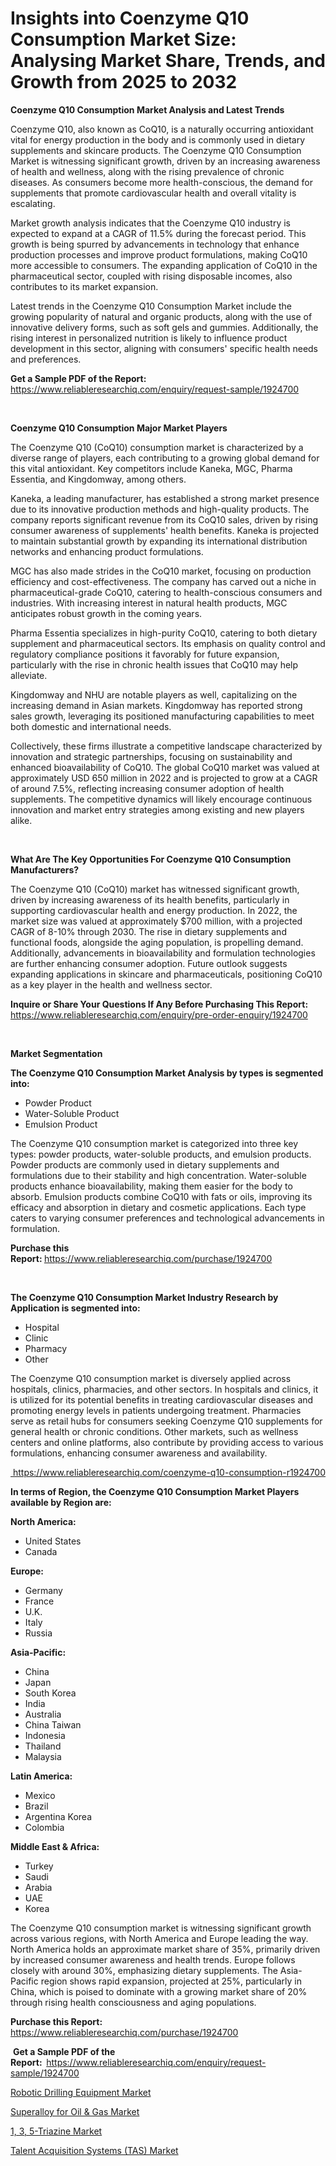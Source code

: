 <p><h1>Insights into Coenzyme Q10 Consumption Market Size: Analysing Market Share, Trends, and Growth from 2025 to 2032</h1></p><p><strong>Coenzyme Q10 Consumption Market Analysis and Latest Trends</strong></p>
<p><p>Coenzyme Q10, also known as CoQ10, is a naturally occurring antioxidant vital for energy production in the body and is commonly used in dietary supplements and skincare products. The Coenzyme Q10 Consumption Market is witnessing significant growth, driven by an increasing awareness of health and wellness, along with the rising prevalence of chronic diseases. As consumers become more health-conscious, the demand for supplements that promote cardiovascular health and overall vitality is escalating.</p><p>Market growth analysis indicates that the Coenzyme Q10 industry is expected to expand at a CAGR of 11.5% during the forecast period. This growth is being spurred by advancements in technology that enhance production processes and improve product formulations, making CoQ10 more accessible to consumers. The expanding application of CoQ10 in the pharmaceutical sector, coupled with rising disposable incomes, also contributes to its market expansion.</p><p>Latest trends in the Coenzyme Q10 Consumption Market include the growing popularity of natural and organic products, along with the use of innovative delivery forms, such as soft gels and gummies. Additionally, the rising interest in personalized nutrition is likely to influence product development in this sector, aligning with consumers' specific health needs and preferences.</p></p>
<p><strong>Get a Sample PDF of the Report:&nbsp;</strong> <a href="https://www.reliableresearchiq.com/enquiry/request-sample/1924700?utm_campaign=1087&utm_medium=2&utm_source=Github&utm_content=ia&utm_term=15022025&utm_id=coenzyme-q10-consumption">https://www.reliableresearchiq.com/enquiry/request-sample/1924700</a></p>
<p>&nbsp;</p>
<p><strong>Coenzyme Q10 Consumption Major Market Players</strong></p>
<p><p>The Coenzyme Q10 (CoQ10) consumption market is characterized by a diverse range of players, each contributing to a growing global demand for this vital antioxidant. Key competitors include Kaneka, MGC, Pharma Essentia, and Kingdomway, among others.</p><p>Kaneka, a leading manufacturer, has established a strong market presence due to its innovative production methods and high-quality products. The company reports significant revenue from its CoQ10 sales, driven by rising consumer awareness of supplements' health benefits. Kaneka is projected to maintain substantial growth by expanding its international distribution networks and enhancing product formulations.</p><p>MGC has also made strides in the CoQ10 market, focusing on production efficiency and cost-effectiveness. The company has carved out a niche in pharmaceutical-grade CoQ10, catering to health-conscious consumers and industries. With increasing interest in natural health products, MGC anticipates robust growth in the coming years.</p><p>Pharma Essentia specializes in high-purity CoQ10, catering to both dietary supplement and pharmaceutical sectors. Its emphasis on quality control and regulatory compliance positions it favorably for future expansion, particularly with the rise in chronic health issues that CoQ10 may help alleviate.</p><p>Kingdomway and NHU are notable players as well, capitalizing on the increasing demand in Asian markets. Kingdomway has reported strong sales growth, leveraging its positioned manufacturing capabilities to meet both domestic and international needs.</p><p>Collectively, these firms illustrate a competitive landscape characterized by innovation and strategic partnerships, focusing on sustainability and enhanced bioavailability of CoQ10. The global CoQ10 market was valued at approximately USD 650 million in 2022 and is projected to grow at a CAGR of around 7.5%, reflecting increasing consumer adoption of health supplements. The competitive dynamics will likely encourage continuous innovation and market entry strategies among existing and new players alike.</p></p>
<p>&nbsp;</p>
<p><strong>What Are The Key Opportunities For Coenzyme Q10 Consumption Manufacturers?</strong></p>
<p><p>The Coenzyme Q10 (CoQ10) market has witnessed significant growth, driven by increasing awareness of its health benefits, particularly in supporting cardiovascular health and energy production. In 2022, the market size was valued at approximately $700 million, with a projected CAGR of 8-10% through 2030. The rise in dietary supplements and functional foods, alongside the aging population, is propelling demand. Additionally, advancements in bioavailability and formulation technologies are further enhancing consumer adoption. Future outlook suggests expanding applications in skincare and pharmaceuticals, positioning CoQ10 as a key player in the health and wellness sector.</p></p>
<p><strong>Inquire or Share Your Questions If Any Before Purchasing This Report:</strong> <a href="https://www.reliableresearchiq.com/enquiry/pre-order-enquiry/1924700?utm_campaign=1087&utm_medium=2&utm_source=Github&utm_content=ia&utm_term=15022025&utm_id=coenzyme-q10-consumption">https://www.reliableresearchiq.com/enquiry/pre-order-enquiry/1924700</a></p>
<p>&nbsp;</p>
<p><strong>Market Segmentation</strong></p>
<p><strong>The Coenzyme Q10 Consumption Market Analysis by types is segmented into:</strong></p>
<p><ul><li>Powder Product</li><li>Water-Soluble Product</li><li>Emulsion Product</li></ul></p>
<p><p>The Coenzyme Q10 consumption market is categorized into three key types: powder products, water-soluble products, and emulsion products. Powder products are commonly used in dietary supplements and formulations due to their stability and high concentration. Water-soluble products enhance bioavailability, making them easier for the body to absorb. Emulsion products combine CoQ10 with fats or oils, improving its efficacy and absorption in dietary and cosmetic applications. Each type caters to varying consumer preferences and technological advancements in formulation.</p></p>
<p><strong>Purchase this Report:&nbsp;</strong><a href="https://www.reliableresearchiq.com/purchase/1924700?utm_campaign=1087&utm_medium=2&utm_source=Github&utm_content=ia&utm_term=15022025&utm_id=coenzyme-q10-consumption">https://www.reliableresearchiq.com/purchase/1924700</a></p>
<p>&nbsp;</p>
<p><strong>The Coenzyme Q10 Consumption Market Industry Research by Application is segmented into:</strong></p>
<p><ul><li>Hospital</li><li>Clinic</li><li>Pharmacy</li><li>Other</li></ul></p>
<p><p>The Coenzyme Q10 consumption market is diversely applied across hospitals, clinics, pharmacies, and other sectors. In hospitals and clinics, it is utilized for its potential benefits in treating cardiovascular diseases and promoting energy levels in patients undergoing treatment. Pharmacies serve as retail hubs for consumers seeking Coenzyme Q10 supplements for general health or chronic conditions. Other markets, such as wellness centers and online platforms, also contribute by providing access to various formulations, enhancing consumer awareness and availability.</p></p>
<p><a href="https://www.reliableresearchiq.com/coenzyme-q10-consumption-r1924700?utm_campaign=1087&utm_medium=2&utm_source=Github&utm_content=ia&utm_term=15022025&utm_id=coenzyme-q10-consumption">&nbsp;https://www.reliableresearchiq.com/coenzyme-q10-consumption-r1924700</a></p>
<p><strong>In terms of Region, the Coenzyme Q10 Consumption Market Players available by Region are:</strong></p>
<p>
    <p> <strong> North America: </strong>
        <ul>
            <li>United States</li>
            <li>Canada</li>
        </ul>
        </p> 
    <p> <strong> Europe: </strong>
        <ul>
            <li>Germany</li>
            <li>France</li>
            <li>U.K.</li>
            <li>Italy</li>
            <li>Russia</li>
        </ul>
        </p> 
    <p> <strong> Asia-Pacific: </strong>
        <ul>
            <li>China</li>
            <li>Japan</li>
            <li>South Korea</li>
            <li>India</li>
            <li>Australia</li>
            <li>China Taiwan</li>
            <li>Indonesia</li>
            <li>Thailand</li>
            <li>Malaysia</li>
        </ul>
        </p> 
    <p> <strong> Latin America: </strong>
        <ul>
            <li>Mexico</li>
            <li>Brazil</li>
            <li>Argentina Korea</li>
            <li>Colombia</li>
        </ul>
        </p> 
    <p> <strong> Middle East & Africa: </strong>
        <ul>
            <li>Turkey</li>
            <li>Saudi</li>
            <li>Arabia</li>
            <li>UAE</li>
            <li>Korea</li>
        </ul>
    </p>
    </p>
<p><p>The Coenzyme Q10 consumption market is witnessing significant growth across various regions, with North America and Europe leading the way. North America holds an approximate market share of 35%, primarily driven by increased consumer awareness and health trends. Europe follows closely with around 30%, emphasizing dietary supplements. The Asia-Pacific region shows rapid expansion, projected at 25%, particularly in China, which is poised to dominate with a growing market share of 20% through rising health consciousness and aging populations. </p></p>
<p><strong>Purchase this Report: </strong><a href="https://www.reliableresearchiq.com/purchase/1924700?utm_campaign=1087&utm_medium=2&utm_source=Github&utm_content=ia&utm_term=15022025&utm_id=coenzyme-q10-consumption">https://www.reliableresearchiq.com/purchase/1924700</a></p>
<p>&nbsp;<strong>Get a Sample PDF of the Report:&nbsp;&nbsp;</strong><a href="https://www.reliableresearchiq.com/enquiry/request-sample/1924700?utm_campaign=1087&utm_medium=2&utm_source=Github&utm_content=ia&utm_term=15022025&utm_id=coenzyme-q10-consumption">https://www.reliableresearchiq.com/enquiry/request-sample/1924700</a></p>
<p><strong></strong></p>
<p><p><a href="https://github.com/nacrehuipie/Market-Research-Report-List-1/blob/main/robotic-drilling-equipment-market.md?utm_campaign=1087&utm_medium=2&utm_source=Github&utm_content=ia&utm_term=15022025&utm_id=coenzyme-q10-consumption">Robotic Drilling Equipment Market</a></p><p><a href="https://github.com/merkinedry7b/Market-Research-Report-List-1/blob/main/superalloy-for-oil-gas-market.md?utm_campaign=1087&utm_medium=2&utm_source=Github&utm_content=ia&utm_term=15022025&utm_id=coenzyme-q10-consumption">Superalloy for Oil & Gas Market</a></p><p><a href="https://github.com/wynonachirei9/Market-Research-Report-List-1/blob/main/1-3-5-triazine-market.md?utm_campaign=1087&utm_medium=2&utm_source=Github&utm_content=ia&utm_term=15022025&utm_id=coenzyme-q10-consumption">1, 3, 5-Triazine Market</a></p><p><a href="https://github.com/urticagebbia/Market-Research-Report-List-1/blob/main/talent-acquisition-systems-tas-market.md?utm_campaign=1087&utm_medium=2&utm_source=Github&utm_content=ia&utm_term=15022025&utm_id=coenzyme-q10-consumption">Talent Acquisition Systems (TAS) Market</a></p></p>